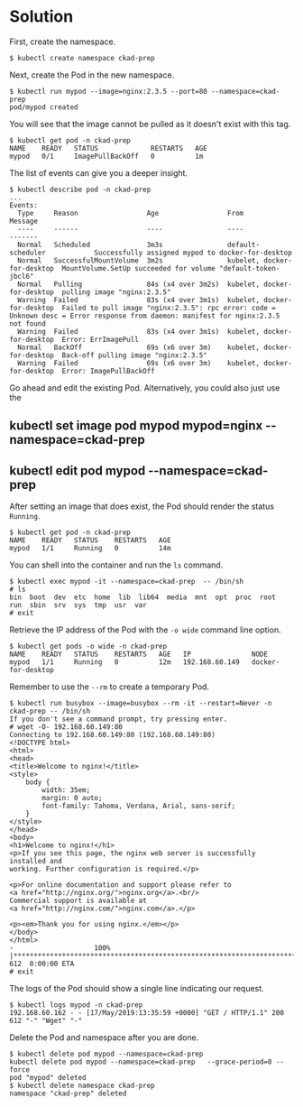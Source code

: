 # Solution

First, create the namespace.

```shell
$ kubectl create namespace ckad-prep
```

Next, create the Pod in the new namespace.

```shell
$ kubectl run mypod --image=nginx:2.3.5 --port=80 --namespace=ckad-prep
pod/mypod created
```

You will see that the image cannot be pulled as it doesn't exist with this tag.

```shell
$ kubectl get pod -n ckad-prep
NAME    READY   STATUS             RESTARTS   AGE
mypod   0/1     ImagePullBackOff   0          1m
```

The list of events can give you a deeper insight.

```shell
$ kubectl describe pod -n ckad-prep
...
Events:
  Type     Reason                 Age                 From                         Message
  ----     ------                 ----                ----                         -------
  Normal   Scheduled              3m3s                default-scheduler            Successfully assigned mypod to docker-for-desktop
  Normal   SuccessfulMountVolume  3m2s                kubelet, docker-for-desktop  MountVolume.SetUp succeeded for volume "default-token-jbcl6"
  Normal   Pulling                84s (x4 over 3m2s)  kubelet, docker-for-desktop  pulling image "nginx:2.3.5"
  Warning  Failed                 83s (x4 over 3m1s)  kubelet, docker-for-desktop  Failed to pull image "nginx:2.3.5": rpc error: code = Unknown desc = Error response from daemon: manifest for nginx:2.3.5 not found
  Warning  Failed                 83s (x4 over 3m1s)  kubelet, docker-for-desktop  Error: ErrImagePull
  Normal   BackOff                69s (x6 over 3m)    kubelet, docker-for-desktop  Back-off pulling image "nginx:2.3.5"
  Warning  Failed                 69s (x6 over 3m)    kubelet, docker-for-desktop  Error: ImagePullBackOff
```

Go ahead and edit the existing Pod. Alternatively, you could also just use the 




##  kubectl set image pod mypod mypod=nginx --namespace=ckad-prep  

##  kubectl edit pod mypod --namespace=ckad-prep


After setting an image that does exist, the Pod should render the status `Running`.

```shell
$ kubectl get pod -n ckad-prep
NAME    READY   STATUS    RESTARTS   AGE
mypod   1/1     Running   0          14m
```

You can shell into the container and run the `ls` command.

```shell
$ kubectl exec mypod -it --namespace=ckad-prep  -- /bin/sh
# ls
bin  boot  dev	etc  home  lib	lib64  media  mnt  opt	proc  root  run  sbin  srv  sys  tmp  usr  var
# exit
```

Retrieve the IP address of the Pod with the `-o wide` command line option.

```shell
$ kubectl get pods -o wide -n ckad-prep
NAME    READY   STATUS    RESTARTS   AGE   IP               NODE
mypod   1/1     Running   0          12m   192.168.60.149   docker-for-desktop
```

Remember to use the `--rm` to create a temporary Pod.

```shell
$ kubectl run busybox --image=busybox --rm -it --restart=Never -n ckad-prep -- /bin/sh
If you don't see a command prompt, try pressing enter.
# wget -O- 192.168.60.149:80
Connecting to 192.168.60.149:80 (192.168.60.149:80)
<!DOCTYPE html>
<html>
<head>
<title>Welcome to nginx!</title>
<style>
    body {
        width: 35em;
        margin: 0 auto;
        font-family: Tahoma, Verdana, Arial, sans-serif;
    }
</style>
</head>
<body>
<h1>Welcome to nginx!</h1>
<p>If you see this page, the nginx web server is successfully installed and
working. Further configuration is required.</p>

<p>For online documentation and support please refer to
<a href="http://nginx.org/">nginx.org</a>.<br/>
Commercial support is available at
<a href="http://nginx.com/">nginx.com</a>.</p>

<p><em>Thank you for using nginx.</em></p>
</body>
</html>
-                    100% |**********************************************************************|   612  0:00:00 ETA
# exit
```

The logs of the Pod should show a single line indicating our request.

```shell
$ kubectl logs mypod -n ckad-prep
192.168.60.162 - - [17/May/2019:13:35:59 +0000] "GET / HTTP/1.1" 200 612 "-" "Wget" "-"
```

Delete the Pod and namespace after you are done.

```shell
$ kubectl delete pod mypod --namespace=ckad-prep
kubectl delete pod mypod --namespace=ckad-prep   --grace-period=0 --force
pod "mypod" deleted
$ kubectl delete namespace ckad-prep
namespace "ckad-prep" deleted


```


